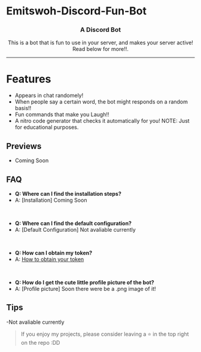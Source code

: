 # Emitswoh-Discord-Fun-Bot

<h3 align="center">A Discord Bot</h3>

<p align="center">This is a bot that is fun to use in your server, and makes your server active! Read below for more!!.</p>

---

# Features
- Appears in chat randomely!
- When people say a certain word, the bot might responds on a random basis!!
- Fun commands that make you Laugh!!
- A nitro code generator that checks it automatically for you!  NOTE: Just for educational purposes.


## Previews
- Coming Soon

## FAQ
- **Q: Where can I find the installation steps?**
- A: [Installation] Coming Soon

<br />

- **Q: Where can I find the default configuration?**
- A: [Default Configuration] Not avaliable currently

<br />

- **Q: How can I obtain my token?**
- A: [How to obtain your token](https://www.youtube.com/watch?v=rawcwqFJCCE)

<br />

- **Q: How do I get the cute little profile picture of the bot?**
- A: [Profile picture] Soon there were be a .png image of it!



## Tips
-Not avaliable currently

> If you enjoy my projects, please consider leaving a :star: in the top right on the repo :DD